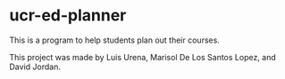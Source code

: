 # ucr-ed-planner
This is a program to help students plan out their courses. 

This project was made by Luis Urena, Marisol De Los Santos Lopez, and David Jordan. 
